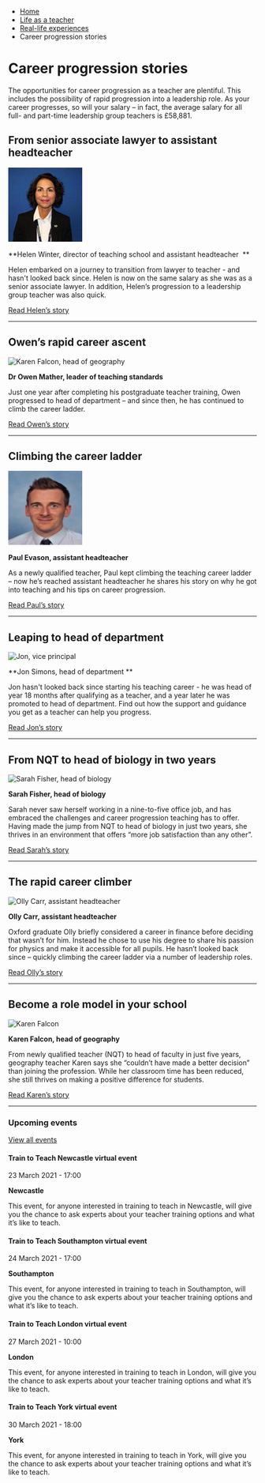 *   [Home](/)
*   [Life as a teacher](/life-as-a-teacher)
*   [Real-life experiences](/life-as-a-teacher/real-life-experiences)
*   Career progression stories

Career progression stories
==========================

The opportunities for career progression as a teacher are plentiful. This includes the possibility of rapid progression into a leadership role. As your career progresses, so will your salary – in fact, the average salary for all full- and part-time leadership group teachers is £58,881. 

From senior associate lawyer to assistant headteacher   
--------------------------------------------------------

<img alt="Helen Winter " height="150" src="/sites/default/files/resize/Helen%20Winter%20-%20image%20-150x150.jpg" style="width: 150px; height: 150px;" width="150"></img>

**Helen Winter, director of teaching school and assistant headteacher  **  
  
Helen embarked on a journey to transition from lawyer to teacher - and hasn't looked back since. Helen is now on the same salary as she was as a senior associate lawyer. In addition, Helen’s progression to a leadership group teacher was also quick.   
  
[Read Helen’s story](/node/4375)

* * *

Owen’s rapid career ascent
--------------------------

<img alt="Karen Falcon, head of geography" height="150" src="/sites/default/files/resize/OwenMather\_294x450-150x150.jpg" style="width: 150px; height: 150px;" width="150"></img>

**Dr Owen Mather, leader of teaching standards**   
  
Just one year after completing his postgraduate teacher training, Owen progressed to head of department – and since then, he has continued to climb the career ladder.   
  
[Read Owen’s story](/node/1478)

* * *

Climbing the career ladder 
---------------------------

<img alt="Paul Evason, assistant headteacher " height="150" src="/sites/default/files/resize/Paul%20EV-150x150.jpg" style="width: 150px; height: 150px;" width="150"></img>

**Paul Evason, assistant headteacher**  
  
As a newly qualified teacher, Paul kept climbing the teaching career ladder – now he’s reached assistant headteacher he shares his story on why he got into teaching and his tips on career progression.   
  
[Read Paul’s story](/node/4376)

* * *

Leaping to head of department 
------------------------------

<img alt="Jon, vice principal" height="155" src="/sites/default/files/resize/JonSimmons\_294x294-155x155.jpg" style="width: 155px; height: 155px;" width="155"></img>

**Jon Simons, head of department **  
  
Jon hasn't looked back since starting his teaching career - he was head of year 18 months after qualifying as a teacher, and a year later he was promoted to head of department. Find out how the support and guidance you get as a teacher can help you progress.  
  
[Read Jon’s story](/node/1476)

* * *

From NQT to head of biology in two years
----------------------------------------

<img alt="Sarah Fisher, head of biology" height="150" src="/sites/default/files/resize/case\_study/Sarah\_Fisher294x294-150x150.jpg" width="150"></img>

**Sarah Fisher, head of biology**  
  
Sarah never saw herself working in a nine-to-five office job, and has embraced the challenges and career progression teaching has to offer. Having made the jump from NQT to head of biology in just two years, she thrives in an environment that offers “more job satisfaction than any other”.  
  
[Read Sarah’s story](/node/271 "Read Sarah’s story")

* * *

The rapid career climber
------------------------

<img alt="Olly Carr, assistant headteacher" height="150" src="/sites/default/files/resize/case\_study/olly-carr-150x150.jpg" width="150"></img>

**Olly Carr, assistant headteacher**  
  
Oxford graduate Olly briefly considered a career in finance before deciding that wasn’t for him. Instead he chose to use his degree to share his passion for physics and make it accessible for all pupils. He hasn’t looked back since – quickly climbing the career ladder via a number of leadership roles.  
  
[Read Olly’s story](/node/229 "Read Olly’s story")

* * *

Become a role model in your school
----------------------------------

<img alt="Karen Falcon" height="156" src="/sites/default/files/resize/resize/case\_study/Karen\_Falcon294x294-150x150-156x156.jpg" style="width: 156px; height: 156px;" width="156"></img>

**Karen Falcon, head of geography**  
  
From newly qualified teacher (NQT) to head of faculty in just five years, geography teacher Karen says she “couldn’t have made a better decision” than joining the profession. While her classroom time has been reduced, she still thrives on making a positive difference for students.  
  
[Read Karen’s story](https://getintoteaching.education.gov.uk/life-as-a-teacher/real-life-experiences/career-progression-stories/become-a-role-model-in-your-school)

* * *

### Upcoming events

[View all events](/teaching-events)

[](/teaching-events/train-to-teach-events/train-to-teach-newcastle-virtual-event-230321)

#### Train to Teach Newcastle virtual event

23 March 2021 - 17:00

**Newcastle**

This event, for anyone interested in training to teach in Newcastle, will give you the chance to ask experts about your teacher training options and what it’s like to teach.

[](/teaching-events/train-to-teach-events/train-to-teach-southampton-virtual-event-240321)

#### Train to Teach Southampton virtual event

24 March 2021 - 17:00

**Southampton**

This event, for anyone interested in training to teach in Southampton, will give you the chance to ask experts about your teacher training options and what it’s like to teach.

[](/teaching-events/train-to-teach-events/train-to-teach-london-virtual-event-270321)

#### Train to Teach London virtual event

27 March 2021 - 10:00

**London**

This event, for anyone interested in training to teach in London, will give you the chance to ask experts about your teacher training options and what it’s like to teach.

[](/teaching-events/train-to-teach-events/train-to-teach-york-virtual-event-300321)

#### Train to Teach York virtual event

30 March 2021 - 18:00

**York**

This event, for anyone interested in training to teach in York, will give you the chance to ask experts about your teacher training options and what it’s like to teach.